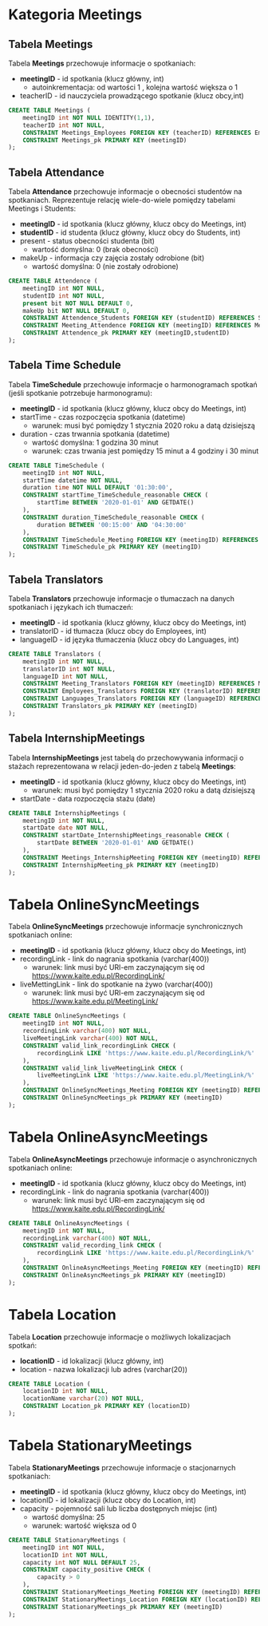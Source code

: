 # Kategoria Meetings
## Tabela Meetings
Tabela **Meetings** przechowuje informacje o spotkaniach:
- **meetingID** - id spotkania (klucz główny, int)
    - autoinkrementacja: od wartości 1 , kolejna wartość większa o 1
- teacherID - id nauczyciela prowadzącego spotkanie (klucz obcy,int)
```sql
CREATE TABLE Meetings (
    meetingID int NOT NULL IDENTITY(1,1),
    teacherID int NOT NULL,
    CONSTRAINT Meetings_Employees FOREIGN KEY (teacherID) REFERENCES Employees (employeeID),
    CONSTRAINT Meetings_pk PRIMARY KEY (meetingID)
);
```
## Tabela Attendance
Tabela **Attendance** przechowuje informacje o obecności studentów na spotkaniach.  Reprezentuje relację wiele-do-wiele pomiędzy tabelami Meetings i Students:
- **meetingID** - id spotkania (klucz główny, klucz obcy do Meetings, int)
- **studentID** - id studenta (klucz główny, klucz obcy do Students, int)
- present - status obecności studenta (bit)
    - wartość domyślna: 0 (brak obecności)
- makeUp - informacja czy zajęcia zostały odrobione (bit)
    - wartość domyślna: 0 (nie zostały odrobione)
```sql
CREATE TABLE Attendence (
    meetingID int NOT NULL,
    studentID int NOT NULL,
    present bit NOT NULL DEFAULT 0,
    makeUp bit NOT NULL DEFAULT 0,
    CONSTRAINT Attendence_Students FOREIGN KEY (studentID) REFERENCES Students (studentID),
    CONSTRAINT Meeting_Attendence FOREIGN KEY (meetingID) REFERENCES Meetings (meetingID),
    CONSTRAINT Attendence_pk PRIMARY KEY (meetingID,studentID)
);
```
## Tabela Time Schedule
Tabela **TimeSchedule** przechowuje informacje o harmonogramach spotkań (jeśli spotkanie potrzebuje harmonogramu):
- **meetingID** - id spotkania (klucz główny, klucz obcy do Meetings, int)
- startTime - czas rozpoczęcia spotkania (datetime)
    - warunek: musi być pomiędzy 1 stycznia 2020 roku a
    datą dzisiejszą
- duration  - czas trwannia spotkania (datetime)
    - wartość domyślna: 1 godzina 30 minut
    - warunek: czas trwania jest pomiędzy 15 minut a 4 godziny i 30 minut

```sql
CREATE TABLE TimeSchedule (
    meetingID int NOT NULL,
    startTime datetime NOT NULL,
    duration time NOT NULL DEFAULT '01:30:00',
    CONSTRAINT startTime_TimeSchedule_reasonable CHECK (
        startTime BETWEEN '2020-01-01' AND GETDATE()
    ),
    CONSTRAINT duration_TimeSchedule_reasonable CHECK (
        duration BETWEEN '00:15:00' AND '04:30:00'
    ),
    CONSTRAINT TimeSchedule_Meeting FOREIGN KEY (meetingID) REFERENCES Meetings (meetingID),
    CONSTRAINT TimeSchedule_pk PRIMARY KEY (meetingID)
);
```
## Tabela Translators
Tabela **Translators** przechowuje informacje o tłumaczach na danych spotkaniach i językach ich tłumaczeń:
- **meetingID** - id spotkania (klucz główny, klucz obcy do Meetings, int)
- translatorID - id tłumacza (klucz obcy do Employees, int)
- languageID - id języka tłumaczenia (klucz obcy do Languages, int)

```sql
CREATE TABLE Translators (
    meetingID int NOT NULL,
    translatorID int NOT NULL,
    languageID int NOT NULL,
    CONSTRAINT Meeting_Translators FOREIGN KEY (meetingID) REFERENCES Meetings (meetingID),
    CONSTRAINT Employees_Translators FOREIGN KEY (translatorID) REFERENCES Employees (employeeID),
    CONSTRAINT Languages_Translators FOREIGN KEY (languageID) REFERENCES Languages (languageID),
    CONSTRAINT Translators_pk PRIMARY KEY (meetingID)
);
```
## Tabela InternshipMeetings 
Tabela **InternshipMeetings** jest tabelą do przechowywania informacji o stażach reprezentowana w relacji jeden-do-jeden z tabelą **Meetings**:
- **meetingID** - id spotkania (klucz główny, klucz obcy do Meetings, int)
    - warunek: musi być pomiędzy 1 stycznia 2020 roku a
    datą dzisiejszą
- startDate - data rozpoczęcia stażu (date)

```sql
CREATE TABLE InternshipMeetings (
    meetingID int NOT NULL,
    startDate date NOT NULL,
    CONSTRAINT startDate_InternshipMeetings_reasonable CHECK (
        startDate BETWEEN '2020-01-01' AND GETDATE()
    ),
    CONSTRAINT Meetings_InternshipMeeting FOREIGN KEY (meetingID) REFERENCES Meetings (meetingID),
    CONSTRAINT InternshipMeeting_pk PRIMARY KEY (meetingID)
);
```
# Tabela OnlineSyncMeetings 
Tabela **OnlineSyncMeetings** przechowuje informacje synchronicznych spotkaniach online:
- **meetingID** - id spotkania (klucz główny, klucz obcy do Meetings, int)
- recordingLink - link do nagrania spotkania (varchar(400))
    - warunek: link musi być URl-em zaczynającym się od https://www.kaite.edu.pl/RecordingLink/
- liveMettingLink - link do spotkanie na żywo (varchar(400))
    - warunek: link musi być URl-em zaczynającym się od https://www.kaite.edu.pl/MeetingLink/


```sql
CREATE TABLE OnlineSyncMeetings (
    meetingID int NOT NULL,
    recordingLink varchar(400) NOT NULL,
    liveMeetingLink varchar(400) NOT NULL,
    CONSTRAINT valid_link_recordingLink CHECK (
        recordingLink LIKE 'https://www.kaite.edu.pl/RecordingLink/%'
    ),
    CONSTRAINT valid_link_liveMeetingLink CHECK (
        liveMeetingLink LIKE 'https://www.kaite.edu.pl/MeetingLink/%'
    ),
    CONSTRAINT OnlineSyncMeetings_Meeting FOREIGN KEY (meetingID) REFERENCES Meetings (meetingID),
    CONSTRAINT OnlineSyncMeetings_pk PRIMARY KEY (meetingID)
);
```
# Tabela OnlineAsyncMeetings 
Tabela **OnlineAsyncMeetings** przechowuje informacje o asynchronicznych spotkaniach online:
- **meetingID** - id spotkania (klucz główny, klucz obcy do Meetings, int)
- recordingLink - link do nagrania spotkania (varchar(400))
    - warunek: link musi być URl-em zaczynającym się od https://www.kaite.edu.pl/RecordingLink/
```sql
CREATE TABLE OnlineAsyncMeetings (
    meetingID int NOT NULL,
    recordingLink varchar(400) NOT NULL,
    CONSTRAINT valid_recording_link CHECK (
        recordingLink LIKE 'https://www.kaite.edu.pl/RecordingLink/%'
    ),
    CONSTRAINT OnlineAsyncMeetings_Meeting FOREIGN KEY (meetingID) REFERENCES Meetings (meetingID),
    CONSTRAINT OnlineAsyncMeetings_pk PRIMARY KEY (meetingID)
);
```
# Tabela Location 
Tabela **Location** przechowuje informacje o możliwych lokalizacjach spotkań:
- **locationID** - id lokalizacji (klucz główny, int)
- location - nazwa lokalizacji lub adres (varchar(20))

```sql
CREATE TABLE Location (
    locationID int NOT NULL,
    locationName varchar(20) NOT NULL,
    CONSTRAINT Location_pk PRIMARY KEY (locationID)
);
```
# Tabela StationaryMeetings 
Tabela **StationaryMeetings** przechowuje informacje o stacjonarnych spotkaniach:
- **meetingID** - id spotkania (klucz główny, klucz obcy do Meetings, int)
- locationID - id lokalizacji (klucz obcy do Location, int)
- capacity - pojemność sali lub liczba dostępnych miejsc (int)
    - wartość domyślna: 25
    - warunek: wartość większa od 0

```sql
CREATE TABLE StationaryMeetings (
    meetingID int NOT NULL,
    locationID int NOT NULL,
    capacity int NOT NULL DEFAULT 25,
    CONSTRAINT capacity_positive CHECK (
        capacity > 0
    ),
    CONSTRAINT StationaryMeetings_Meeting FOREIGN KEY (meetingID) REFERENCES Meetings (meetingID),
    CONSTRAINT StationaryMeetings_Location FOREIGN KEY (locationID) REFERENCES Location (locationID),
    CONSTRAINT StationaryMeetings_pk PRIMARY KEY (meetingID)
);
```